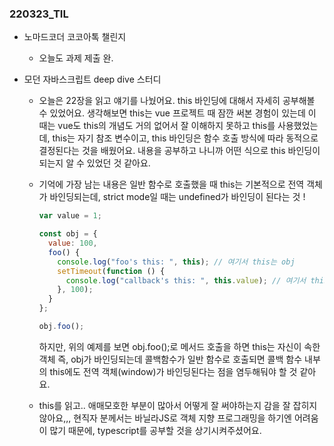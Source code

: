 ### 220323_TIL

- 노마드코더 코코아톡 챌린지
  - 오늘도 과제 제출 완.
- 모던 자바스크립트 deep dive 스터디

  - 오늘은 22장을 읽고 얘기를 나눴어요. this 바인딩에 대해서 자세히 공부해볼 수 있었어요. 생각해보면 this는 vue 프로젝트 때 잠깐 써본 경험이 있는데 이 때는 vue도 this의 개념도 거의 없어서 잘 이해하지 못하고 this를 사용했었는데, this는 자기 참조 변수이고, this 바인딩은 함수 호출 방식에 따라 동적으로 결정된다는 것을 배웠어요. 내용을 공부하고 나니까 어떤 식으로 this 바인딩이 되는지 알 수 있었던 것 같아요.
  - 기억에 가장 남는 내용은 일반 함수로 호출했을 때 this는 기본적으로 전역 객체가 바인딩되는데, strict mode일 때는 undefined가 바인딩이 된다는 것 !

    ```javascript
    var value = 1;

    const obj = {
      value: 100,
      foo() {
        console.log("foo's this: ", this); // 여기서 this는 obj
        setTimeout(function () {
          console.log("callback's this: ", this.value); // 여기서 this는 window
        }, 100);
      }
    };

    obj.foo();
    ```

    하지만, 위의 예제를 보면 obj.foo();로 메서드 호출을 하면 this는 자신이 속한 객체 즉, obj가 바인딩되는데 콜백함수가 일반 함수로 호출되면 콜백 함수 내부의 this에도 전역 객체(window)가 바인딩된다는 점을 염두해둬야 할 것 같아요.

  - this를 읽고.. 애매모호한 부분이 많아서 어떻게 잘 써야하는지 감을 잘 잡히지 않아요,,, 현직자 분께서는 바닐라JS로 객체 지향 프로그래밍을 하기엔 어려움이 많기 때문에, typescript를 공부할 것을 상기시켜주셨어요.

